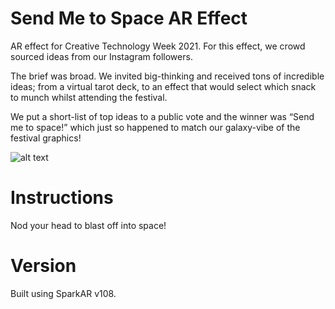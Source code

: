 # Send Me to Space AR Effect

AR effect for Creative Technology Week 2021. For this effect, we crowd sourced ideas from our Instagram followers.<br /> 


The brief was broad. We invited big-thinking and received tons of incredible ideas; from a virtual tarot deck, to an effect that would select which snack to munch whilst attending the festival. <br />


We put a short-list of top ideas to a public vote and the winner was “Send me to space!” which just so happened to match our galaxy-vibe of the festival graphics!

![alt text](ct_week_capture_1.gif)
# Instructions 
Nod your head to blast off into space! 

# Version
Built using SparkAR v108.
